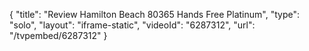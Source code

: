 {
    "title": "Review Hamilton Beach 80365 Hands Free Platinum",
    "type": "solo",
    "layout": "iframe-static",
    "videoId": "6287312",
    "url": "\/tvpembed\/6287312"
}